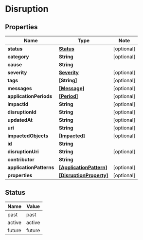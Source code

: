 
# Disruption

## Properties

Name | Type | Note
---- | ---- | ----
**status** | [**Status**](#Status) | [optional] 
**category** | **String** | [optional] 
**cause** | **String** | 
**severity** | [**Severity**](Severity.md) | [optional] 
**tags** | **[String]** | [optional] 
**messages** | [**[Message]**](Message.md) | [optional] 
**applicationPeriods** | [**[Period]**](Period.md) | [optional] 
**impactId** | **String** | [optional] 
**disruptionId** | **String** | [optional] 
**updatedAt** | **String** | [optional] 
**uri** | **String** | [optional] 
**impactedObjects** | [**[Impacted]**](Impacted.md) | [optional] 
**id** | **String** | 
**disruptionUri** | **String** | [optional] 
**contributor** | **String** | 
**applicationPatterns** | [**[ApplicationPattern]**](ApplicationPattern.md) | [optional] 
**properties** | [**[DisruptionProperty]**](DisruptionProperty.md) | [optional] 

## Status

Name | Value
---- | -----
past | past
active | active
future | future

